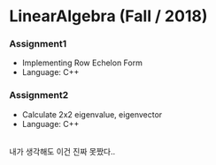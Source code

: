 # LinearAlgebra (Fall / 2018)

### Assignment1
* Implementing Row Echelon Form
* Language: C++

### Assignment2
* Calculate 2x2 eigenvalue, eigenvector
* Language: C++
<br>
내가 생각해도 이건 진짜 못짰다..
